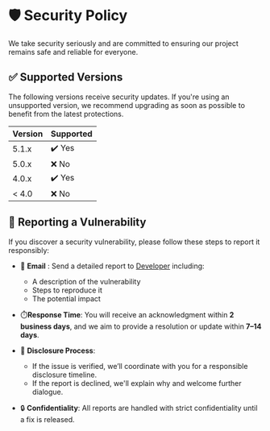 # 🛡️ Security Policy

We take security seriously and are committed to ensuring our project remains safe and reliable for everyone.

## ✅ Supported Versions

The following versions receive security updates. If you're using an unsupported version, we recommend upgrading as soon as possible to benefit from the latest protections.

| Version | Supported          |
| ------- | ------------------ |
| 5.1.x   | ✔️ Yes              |
| 5.0.x   | ❌ No               |
| 4.0.x   | ✔️ Yes              |
| < 4.0   | ❌ No               |

## 🐛 Reporting a Vulnerability

If you discover a security vulnerability, please follow these steps to report it responsibly:

- 📧 **Email** : Send a detailed report to [Developer](mailto:ceo@asilva,site) including:
  - A description of the vulnerability
  - Steps to reproduce it
  - The potential impact

- ⏱️**Response Time**: You will receive an acknowledgment within **2 business days**, and we aim to provide a resolution or update within **7–14 days**.

- 🤝 **Disclosure Process**:
  - If the issue is verified, we’ll coordinate with you for a responsible disclosure timeline.
  - If the report is declined, we'll explain why and welcome further dialogue.

- 🔒 **Confidentiality**: All reports are handled with strict confidentiality until a fix is released.
